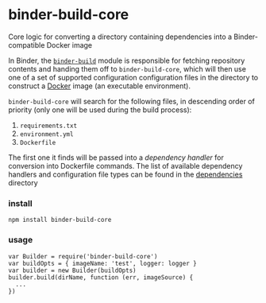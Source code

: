 # binder-build-core
Core logic for converting a directory containing dependencies into a Binder-compatible Docker image

In Binder, the [`binder-build`](https://github.com/binder-project/binder-build) module is
responsible for fetching repository contents and handing them off to `binder-build-core`, which will
then use one of a set of supported configuration configuration files in the directory to construct a [Docker](https://www.docker.com/) image (an executable environment). 

`binder-build-core` will search for the following files, in descending order of priority (only one will be used during the build process): 
 1. `requirements.txt`
 2. `environment.yml`
 3. `Dockerfile`

The first one it finds will be passed into a *dependency handler* for conversion into Dockerfile
commands. The list of available dependency handlers and configuration file types can be
found in the [dependencies](dependencies/) directory

### install
`npm install binder-build-core`

### usage
```
var Builder = require('binder-build-core')
var buildOpts = { imageName: 'test', logger: logger }
var builder = new Builder(buildOpts)
builder.build(dirName, function (err, imageSource) {
  ...
})
```

